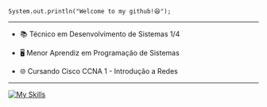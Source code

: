 <code>System.out.println("Welcome to my github!😆");</code>

<hr>

- <p>📚 Técnico em Desenvolvimento de Sistemas 1/4</p>
- <p>🖥 Menor Aprendiz em Programação de Sistemas</p>
- <p>🌐 Cursando Cisco CCNA 1 - Introdução a Redes</p>

<hr>

[![My Skills](https://skillicons.dev/icons?i=java,mysql,git&theme=dark)](https://skillicons.dev)

